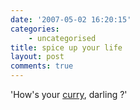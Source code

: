 ```yaml
---
date: '2007-05-02 16:20:15'
categories:
    - uncategorised
title: spice up your life
layout: post
comments: true
---
```


'How's your
[curry](http://news.bbc.co.uk/1/hi/scotland/glasgow_and_west/6612529.stm),
darling ?'
